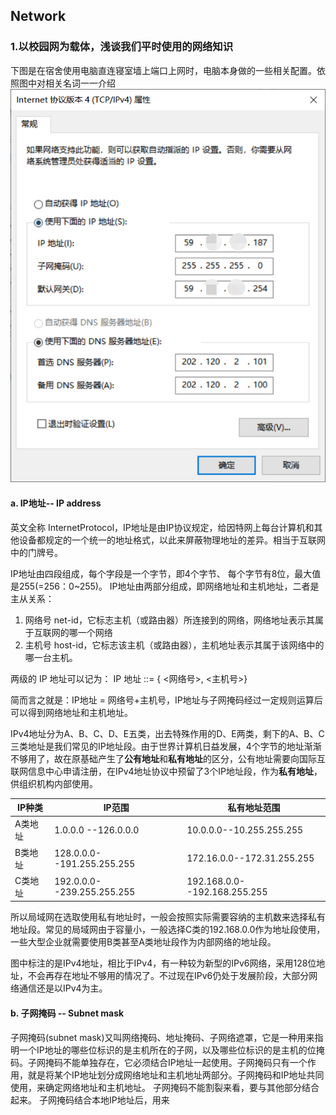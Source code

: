 ## Network


### 1.以校园网为载体，浅谈我们平时使用的网络知识
下图是在宿舍使用电脑直连寝室墙上端口上网时，电脑本身做的一些相关配置。依照图中对相关名词一一介绍
![ipv4](./pic/ipv4.png)

#### a. IP地址-- IP address
英文全称 InternetProtocol，IP地址是由IP协议规定，给因特网上每台计算机和其他设备都规定的一个统一的地址格式，以此来屏蔽物理地址的差异。相当于互联网中的门牌号。

IP地址由四段组成，每个字段是一个字节，即4个字节、  每个字节有8位，最大值是255(=256：0~255)。
IP地址由两部分组成，即网络地址和主机地址，二者是主从关系：

1. 网络号 net-id，它标志主机（或路由器）所连接到的网络，网络地址表示其属于互联网的哪一个网络
2. 主机号 host-id，它标志该主机（或路由器），主机地址表示其属于该网络中的哪一台主机。

  两级的 IP 地址可以记为：   IP 地址 ::= { <网络号>, <主机号>}   

简而言之就是：IP地址 = 网络号+主机号，IP地址与子网掩码经过一定规则运算后可以得到网络地址和主机地址。

IPv4地址分为A、B、C、D、E五类，出去特殊作用的D、E两类，剩下的A、B、C三类地址是我们常见的IP地址段。由于世界计算机日益发展，4个字节的地址渐渐不够用了，故在原基础产生了**公有地址**和**私有地址**的区分，公有地址需要向国际互联网信息中心申请注册，在IPv4地址协议中预留了3个IP地址段，作为**私有地址**，供组织机构内部使用。


| IP种类  | IP范围                     | 私有地址范围                 |
| ------- | -------------------------- | ---------------------------- |
| A类地址 | 1.0.0.0 --126.0.0.0        | 10.0.0.0--10.255.255.255     |
| B类地址 | 128.0.0.0--191.255.255.255 | 172.16.0.0--172.31.255.255   |
| C类地址 | 192.0.0.0--239.255.255.255 | 192.168.0.0--192.168.255.255 |



所以局域网在选取使用私有地址时，一般会按照实际需要容纳的主机数来选择私有地址段。常见的局域网由于容量小，一般选择C类的192.168.0.0作为地址段使用，一些大型企业就需要使用B类甚至A类地址段作为内部网络的地址段。

图中标注的是IPv4地址，相比于IPv4，有一种较为新型的IPv6网络，采用128位地址，不会再存在地址不够用的情况了。不过现在IPv6仍处于发展阶段，大部分网络通信还是以IPv4为主。

#### b. 子网掩码 -- Subnet mask
子网掩码(subnet mask)又叫网络掩码、地址掩码、子网络遮罩，它是一种用来指明一个IP地址的哪些位标识的是主机所在的子网，以及哪些位标识的是主机的位掩码。子网掩码不能单独存在，它必须结合IP地址一起使用。子网掩码只有一个作用，就是将某个IP地址划分成网络地址和主机地址两部分。子网掩码和IP地址共同使用，来确定网络地址和主机地址。
子网掩码不能割裂来看，要与其他部分结合起来。
子网掩码结合本地IP地址后，用来